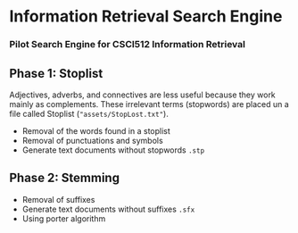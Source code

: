 # Information Retrieval Search Engine
### Pilot Search Engine for CSCI512 Information Retrieval

## Phase 1: Stoplist
Adjectives, adverbs, and connectives are less
useful because they work mainly as complements. These irrelevant terms (stopwords) are placed un a file called Stoplist (`"assets/StopLost.txt"`).

- Removal of the words found in a stoplist
- Removal of punctuations and symbols
- Generate text documents without stopwords `.stp`

## Phase 2: Stemming
- Removal of suffixes
- Generate text documents without suffixes `.sfx`
- Using porter algorithm